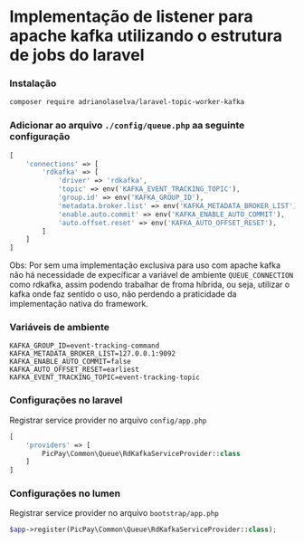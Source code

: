 
# Implementação de listener para apache kafka utilizando o estrutura de jobs do laravel

### Instalação

```sh
composer require adrianolaselva/laravel-topic-worker-kafka
```

### Adicionar ao arquivo `./config/queue.php` aa seguinte configuração

```php
[
    'connections' => [
        'rdkafka' => [
            'driver' => 'rdkafka',
            'topic' => env('KAFKA_EVENT_TRACKING_TOPIC'),
            'group.id' => env('KAFKA_GROUP_ID'),
            'metadata.broker.list' => env('KAFKA_METADATA_BROKER_LIST'),
            'enable.auto.commit' => env('KAFKA_ENABLE_AUTO_COMMIT'),
            'auto.offset.reset' => env('KAFKA_AUTO_OFFSET_RESET'),
        ]
    ]
]
```

Obs: Por sem uma implementação exclusiva para uso com apache kafka não há necessidade de expecíficar a variável de ambiente `QUEUE_CONNECTION` como rdkafka, assim podendo trabalhar de froma híbrida, ou seja, utilizar o kafka onde faz sentido o uso, não perdendo a praticidade da implementação nativa do framework.


### Variáveis de ambiente

```dotenv
KAFKA_GROUP_ID=event-tracking-command
KAFKA_METADATA_BROKER_LIST=127.0.0.1:9092
KAFKA_ENABLE_AUTO_COMMIT=false
KAFKA_AUTO_OFFSET_RESET=earliest
KAFKA_EVENT_TRACKING_TOPIC=event-tracking-topic
```

### Configurações no laravel

Registrar service provider no arquivo `config/app.php`

```php
[
    'providers' => [
        PicPay\Common\Queue\RdKafkaServiceProvider::class
    ]
]
```

### Configurações no lumen

Registrar service provider no arquivo `bootstrap/app.php`

```php
$app->register(PicPay\Common\Queue\RdKafkaServiceProvider::class);
```

